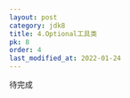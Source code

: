 ```yaml
---
layout: post
category: jdk8
title: 4.Optional工具类
pk: 8
order: 4
last_modified_at: 2022-01-24
---
```


待完成